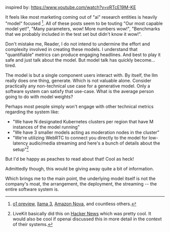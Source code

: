 inspired by: https://www.youtube.com/watch?v=vRTcE19M-KE

It feels like most marketing coming out of "ai" research entities is heavily
"model" focused [^1]. All of these posts seem to be touting "Our most capable model yet!",
"Many parameters, wow! More numbers wow!", "Benchmarks that we probably included in the test set but didn't know it wow!".

Don't mistake me, Reader, I do not intend to undermine the effort and complexity involved in creating these models.
I understand that "quantifiable" metrics can produce engaging headlines. And best to play it safe and just talk about
the model. But model talk has quickly become... tired.

The model is but a single component users interact with. By itself, the llm really does one thing, generate.
Which is not valuable alone. Consider practically any non-technical use case for a generative model. Only a software
system can satisfy that use-case. What is the average person going to do with model weights?

Perhaps most people simply won't engage with other technical metrics regarding the system like:

- "We have N designated Kubernetes clusters per region that have M instances of the model running"
- "We have 3 smaller models acting as moderation nodes in the cluster"
- "We're utilizing WebRTC to connect you directly to the model for low-latency audio/media streaming and here's a bunch of details about the setup"[^2]

But I'd be happy as peaches to read about that! Cool as heck!

Admittedly though, this would be giving away quite a bit of information.

Which brings me to the main point, the underlying model itself is not the company's moat,
the arrangement, the deployment, the streaming -- the entire software system is.

[^1]: [o1 preview](tab:https://openai.com/index/introducing-openai-o1-preview/), [llama 3](tab:https://ai.meta.com/blog/meta-llama-3/), [Amazon Nova](tab:https://aws.amazon.com/blogs/aws/introducing-amazon-nova-frontier-intelligence-and-industry-leading-price-performance/), and countless others.

[^2]: LiveKit basically did this on [Hacker News](https://news.ycombinator.com/item?id=41743327) which was pretty cool. It would also be cool if openai discussed this in more detail in the context of their systems.

